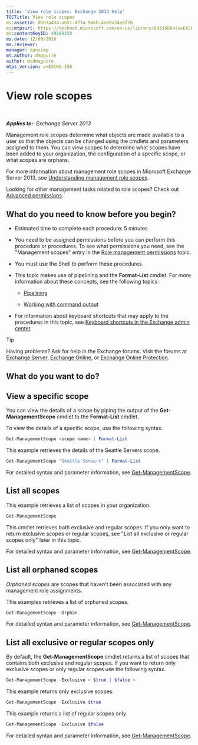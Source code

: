 ```yaml
---
title: 'View role scopes: Exchange 2013 Help'
TOCTitle: View role scopes
ms:assetid: 0bb3a434-6651-473a-94eb-4eb9a34e6f70
ms:mtpsurl: https://technet.microsoft.com/en-us/library/Dd335084(v=EXCHG.150)
ms:contentKeyID: 49289158
ms.date: 12/09/2016
ms.reviewer: 
manager: dansimp
ms.author: dmaguire
author: msdmaguire
mtps_version: v=EXCHG.150
---
```


# View role scopes

 

_**Applies to:**: Exchange Server 2013_

Management role scopes determine what objects are made available to a user so that the objects can be changed using the cmdlets and parameters assigned to them. You can view scopes to determine what scopes have been added to your organization, the configuration of a specific scope, or what scopes are orphans.

For more information about management role scopes in Microsoft Exchange Server 2013, see [Understanding management role scopes](understanding-management-role-scopes-exchange-2013-help.md).

Looking for other management tasks related to role scopes? Check out [Advanced permissions](advanced-permissions-exchange-2013-help.md).

## What do you need to know before you begin?

  - Estimated time to complete each procedure: 5 minutes

  - You need to be assigned permissions before you can perform this procedure or procedures. To see what permissions you need, see the "Management scopes" entry in the [Role management permissions](role-management-permissions-exchange-2013-help.md) topic.

  - You must use the Shell to perform these procedures.

  - This topic makes use of pipelining and the **Format-List** cmdlet. For more information about these concepts, see the following topics:

      - [Pipelining](https://technet.microsoft.com/en-us/library/aa998260\(v=exchg.150\))

      - [Working with command output](working-with-command-output-exchange-2013-help.md)

  - For information about keyboard shortcuts that may apply to the procedures in this topic, see [Keyboard shortcuts in the Exchange admin center](keyboard-shortcuts-in-the-exchange-admin-center-2013-help.md).

> [!TIP]
> Having problems? Ask for help in the Exchange forums. Visit the forums at <A href="https://go.microsoft.com/fwlink/p/?linkid=60612">Exchange Server</A>, <A href="https://go.microsoft.com/fwlink/p/?linkid=267542">Exchange Online</A>, or <A href="https://go.microsoft.com/fwlink/p/?linkid=285351">Exchange Online Protection</A>.

## What do you want to do?

## View a specific scope

You can view the details of a scope by piping the output of the **Get-ManagementScope** cmdlet to the **Format-List** cmdlet.

To view the details of a specific scope, use the following syntax.

```powershell
Get-ManagementScope <scope name> | Format-List
```

This example retrieves the details of the Seattle Servers scope.

```powershell
Get-ManagementScope "Seattle Servers" | Format-List
```

For detailed syntax and parameter information, see [Get-ManagementScope](https://technet.microsoft.com/en-us/library/dd298180\(v=exchg.150\)).

## List all scopes

This example retrieves a list of scopes in your organization.

```powershell
Get-ManagementScope
```

This cmdlet retrieves both exclusive and regular scopes. If you only want to return exclusive scopes or regular scopes, see "List all exclusive or regular scopes only" later in this topic.

For detailed syntax and parameter information, see [Get-ManagementScope](https://technet.microsoft.com/en-us/library/dd298180\(v=exchg.150\)).

## List all orphaned scopes

*Orphaned scopes* are scopes that haven't been associated with any management role assignments.

This examples retrieves a list of orphaned scopes.

```powershell
Get-ManagementScope -Orphan
```

For detailed syntax and parameter information, see [Get-ManagementScope](https://technet.microsoft.com/en-us/library/dd298180\(v=exchg.150\)).

## List all exclusive or regular scopes only

By default, the **Get-ManagementScope** cmdlet returns a list of scopes that contains both exclusive and regular scopes. If you want to return only exclusive scopes or only regular scopes use the following syntax.

```powershell
Get-ManagementScope -Exclusive < $true | $false >
```

This example returns only exclusive scopes.

```powershell
Get-ManagementScope -Exclusive $true
```

This example returns a list of regular scopes only.

```powershell
Get-ManagementScope -Exclusive $false
```

For detailed syntax and parameter information, see [Get-ManagementScope](https://technet.microsoft.com/en-us/library/dd298180\(v=exchg.150\)).
